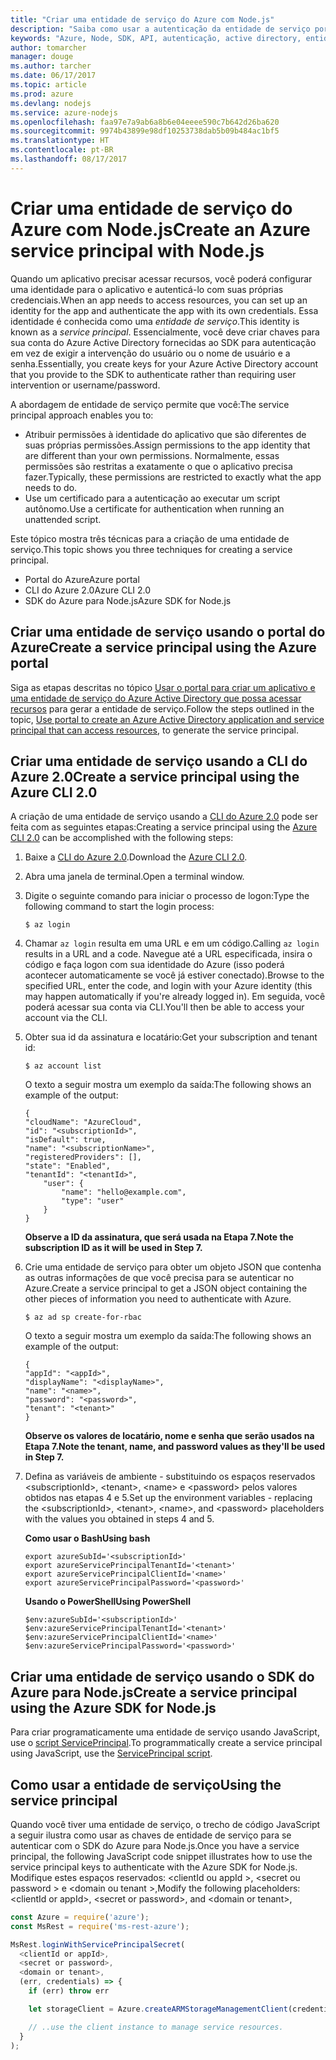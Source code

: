 ```yaml
---
title: "Criar uma entidade de serviço do Azure com Node.js"
description: "Saiba como usar a autenticação da entidade de serviço por meio do Node.js"
keywords: "Azure, Node, SDK, API, autenticação, active directory, entidade de serviço"
author: tomarcher
manager: douge
ms.author: tarcher
ms.date: 06/17/2017
ms.topic: article
ms.prod: azure
ms.devlang: nodejs
ms.service: azure-nodejs
ms.openlocfilehash: faa97e7a9ab6a8b6e04eeee590c7b642d26ba620
ms.sourcegitcommit: 9974b43899e98df10253738dab5b09b484ac1bf5
ms.translationtype: HT
ms.contentlocale: pt-BR
ms.lasthandoff: 08/17/2017
---
```

# <a name="create-an-azure-service-principal-with-nodejs"></a><span data-ttu-id="18648-104">Criar uma entidade de serviço do Azure com Node.js</span><span class="sxs-lookup"><span data-stu-id="18648-104">Create an Azure service principal with Node.js</span></span> 

<span data-ttu-id="18648-105">Quando um aplicativo precisar acessar recursos, você poderá configurar uma identidade para o aplicativo e autenticá-lo com suas próprias credenciais.</span><span class="sxs-lookup"><span data-stu-id="18648-105">When an app needs to access resources, you can set up an identity for the app and authenticate the app with its own credentials.</span></span> <span data-ttu-id="18648-106">Essa identidade é conhecida como uma *entidade de serviço*.</span><span class="sxs-lookup"><span data-stu-id="18648-106">This identity is known as a *service principal*.</span></span> <span data-ttu-id="18648-107">Essencialmente, você deve criar chaves para sua conta do Azure Active Directory fornecidas ao SDK para autenticação em vez de exigir a intervenção do usuário ou o nome de usuário e a senha.</span><span class="sxs-lookup"><span data-stu-id="18648-107">Essentially, you create keys for your Azure Active Directory account that you provide to the SDK to authenticate rather than requiring user intervention or username/password.</span></span>

<span data-ttu-id="18648-108">A abordagem de entidade de serviço permite que você:</span><span class="sxs-lookup"><span data-stu-id="18648-108">The service principal approach enables you to:</span></span>
- <span data-ttu-id="18648-109">Atribuir permissões à identidade do aplicativo que são diferentes de suas próprias permissões.</span><span class="sxs-lookup"><span data-stu-id="18648-109">Assign permissions to the app identity that are different than your own permissions.</span></span> <span data-ttu-id="18648-110">Normalmente, essas permissões são restritas a exatamente o que o aplicativo precisa fazer.</span><span class="sxs-lookup"><span data-stu-id="18648-110">Typically, these permissions are restricted to exactly what the app needs to do.</span></span>
- <span data-ttu-id="18648-111">Use um certificado para a autenticação ao executar um script autônomo.</span><span class="sxs-lookup"><span data-stu-id="18648-111">Use a certificate for authentication when running an unattended script.</span></span>

<span data-ttu-id="18648-112">Este tópico mostra três técnicas para a criação de uma entidade de serviço.</span><span class="sxs-lookup"><span data-stu-id="18648-112">This topic shows you three techniques for creating a service principal.</span></span>

- <span data-ttu-id="18648-113">Portal do Azure</span><span class="sxs-lookup"><span data-stu-id="18648-113">Azure portal</span></span>
- <span data-ttu-id="18648-114">CLI do Azure 2.0</span><span class="sxs-lookup"><span data-stu-id="18648-114">Azure CLI 2.0</span></span>
- <span data-ttu-id="18648-115">SDK do Azure para Node.js</span><span class="sxs-lookup"><span data-stu-id="18648-115">Azure SDK for Node.js</span></span>

## <a name="create-a-service-principal-using-the-azure-portal"></a><span data-ttu-id="18648-116">Criar uma entidade de serviço usando o portal do Azure</span><span class="sxs-lookup"><span data-stu-id="18648-116">Create a service principal using the Azure portal</span></span>

<span data-ttu-id="18648-117">Siga as etapas descritas no tópico [Usar o portal para criar um aplicativo e uma entidade de serviço do Azure Active Directory que possa acessar recursos](https://azure.microsoft.com/documentation/articles/resource-group-create-service-principal-portal/) para gerar a entidade de serviço.</span><span class="sxs-lookup"><span data-stu-id="18648-117">Follow the steps outlined in the topic, [Use portal to create an Azure Active Directory application and service principal that can access resources](https://azure.microsoft.com/documentation/articles/resource-group-create-service-principal-portal/), to generate the service principal.</span></span>

## <a name="create-a-service-principal-using-the-azure-cli-20"></a><span data-ttu-id="18648-118">Criar uma entidade de serviço usando a CLI do Azure 2.0</span><span class="sxs-lookup"><span data-stu-id="18648-118">Create a service principal using the Azure CLI 2.0</span></span>

<span data-ttu-id="18648-119">A criação de uma entidade de serviço usando a [CLI do Azure 2.0](https://docs.microsoft.com/cli/azure/install-az-cli2) pode ser feita com as seguintes etapas:</span><span class="sxs-lookup"><span data-stu-id="18648-119">Creating a service principal using the [Azure CLI 2.0](https://docs.microsoft.com/cli/azure/install-az-cli2) can be accomplished with the following steps:</span></span>

1. <span data-ttu-id="18648-120">Baixe a [CLI do Azure 2.0](https://docs.microsoft.com/cli/azure/install-az-cli2).</span><span class="sxs-lookup"><span data-stu-id="18648-120">Download the [Azure CLI 2.0](https://docs.microsoft.com/cli/azure/install-az-cli2).</span></span>

2. <span data-ttu-id="18648-121">Abra uma janela de terminal.</span><span class="sxs-lookup"><span data-stu-id="18648-121">Open a terminal window.</span></span>

3. <span data-ttu-id="18648-122">Digite o seguinte comando para iniciar o processo de logon:</span><span class="sxs-lookup"><span data-stu-id="18648-122">Type the following command to start the login process:</span></span>

    ```shell
    $ az login
    ```

4. <span data-ttu-id="18648-123">Chamar `az login` resulta em uma URL e em um código.</span><span class="sxs-lookup"><span data-stu-id="18648-123">Calling `az login` results in a URL and a code.</span></span> <span data-ttu-id="18648-124">Navegue até a URL especificada, insira o código e faça logon com sua identidade do Azure (isso poderá acontecer automaticamente se você já estiver conectado).</span><span class="sxs-lookup"><span data-stu-id="18648-124">Browse to the specified URL, enter the code, and login with your Azure identity (this may happen automatically if you're already logged in).</span></span> <span data-ttu-id="18648-125">Em seguida, você poderá acessar sua conta via CLI.</span><span class="sxs-lookup"><span data-stu-id="18648-125">You'll then be able to access your account via the CLI.</span></span>

5. <span data-ttu-id="18648-126">Obter sua id da assinatura e locatário:</span><span class="sxs-lookup"><span data-stu-id="18648-126">Get your subscription and tenant id:</span></span>

    ```shell
    $ az account list
    ```

    <span data-ttu-id="18648-127">O texto a seguir mostra um exemplo da saída:</span><span class="sxs-lookup"><span data-stu-id="18648-127">The following shows an example of the output:</span></span>

    ```shell
    {
    "cloudName": "AzureCloud",
    "id": "<subscriptionId>",
    "isDefault": true,
    "name": "<subscriptionName>",
    "registeredProviders": [],
    "state": "Enabled",
    "tenantId": "<tenantId>",
        "user": {
            "name": "hello@example.com",
            "type": "user"
        }
    }
    ```

    <span data-ttu-id="18648-128">**Observe a ID da assinatura, que será usada na Etapa 7.**</span><span class="sxs-lookup"><span data-stu-id="18648-128">**Note the subscription ID as it will be used in Step 7.**</span></span>

6. <span data-ttu-id="18648-129">Crie uma entidade de serviço para obter um objeto JSON que contenha as outras informações de que você precisa para se autenticar no Azure.</span><span class="sxs-lookup"><span data-stu-id="18648-129">Create a service principal to get a JSON object containing the other pieces of information you need to authenticate with Azure.</span></span>

    ```shell
    $ az ad sp create-for-rbac
    ```

    <span data-ttu-id="18648-130">O texto a seguir mostra um exemplo da saída:</span><span class="sxs-lookup"><span data-stu-id="18648-130">The following shows an example of the output:</span></span>

    ```shell
    {
    "appId": "<appId>",
    "displayName": "<displayName>",
    "name": "<name>",
    "password": "<password>",
    "tenant": "<tenant>"
    }
    ```

    <span data-ttu-id="18648-131">**Observe os valores de locatário, nome e senha que serão usados na Etapa 7.**</span><span class="sxs-lookup"><span data-stu-id="18648-131">**Note the tenant, name, and password values as they'll be used in Step 7.**</span></span>

7. <span data-ttu-id="18648-132">Defina as variáveis de ambiente - substituindo os espaços reservados &lt;subscriptionId>, &lt;tenant>, &lt;name> e &lt;password> pelos valores obtidos nas etapas 4 e 5.</span><span class="sxs-lookup"><span data-stu-id="18648-132">Set up the environment variables - replacing the &lt;subscriptionId>, &lt;tenant>, &lt;name>, and &lt;password> placeholders with the values you obtained in steps 4 and 5.</span></span> 

    <span data-ttu-id="18648-133">**Como usar o Bash**</span><span class="sxs-lookup"><span data-stu-id="18648-133">**Using bash**</span></span>

    ```shell
    export azureSubId='<subscriptionId>'
    export azureServicePrincipalTenantId='<tenant>'
    export azureServicePrincipalClientId='<name>'
    export azureServicePrincipalPassword='<password>'
    ```

    <span data-ttu-id="18648-134">**Usando o PowerShell**</span><span class="sxs-lookup"><span data-stu-id="18648-134">**Using PowerShell**</span></span>

    ```shell
    $env:azureSubId='<subscriptionId>'
    $env:azureServicePrincipalTenantId='<tenant>'
    $env:azureServicePrincipalClientId='<name>'
    $env:azureServicePrincipalPassword='<password>'
    ```

## <a name="create-a-service-principal-using-the-azure-sdk-for-nodejs"></a><span data-ttu-id="18648-135">Criar uma entidade de serviço usando o SDK do Azure para Node.js</span><span class="sxs-lookup"><span data-stu-id="18648-135">Create a service principal using the Azure SDK for Node.js</span></span>

<span data-ttu-id="18648-136">Para criar programaticamente uma entidade de serviço usando JavaScript, use o [script ServicePrincipal](https://github.com/Azure/azure-sdk-for-node/tree/master/Documentation/ServicePrincipal).</span><span class="sxs-lookup"><span data-stu-id="18648-136">To programmatically create a service principal using JavaScript, use the [ServicePrincipal script](https://github.com/Azure/azure-sdk-for-node/tree/master/Documentation/ServicePrincipal).</span></span>   

## <a name="using-the-service-principal"></a><span data-ttu-id="18648-137">Como usar a entidade de serviço</span><span class="sxs-lookup"><span data-stu-id="18648-137">Using the service principal</span></span>

<span data-ttu-id="18648-138">Quando você tiver uma entidade de serviço, o trecho de código JavaScript a seguir ilustra como usar as chaves de entidade de serviço para se autenticar com o SDK do Azure para Node.js.</span><span class="sxs-lookup"><span data-stu-id="18648-138">Once you have a service principal, the following JavaScript code snippet illustrates how to use the service principal keys to authenticate with the Azure SDK for Node.js.</span></span> <span data-ttu-id="18648-139">Modifique estes espaços reservados: &lt;clientId ou appId >, &lt;secret ou password > e &lt;domain ou tenant >,</span><span class="sxs-lookup"><span data-stu-id="18648-139">Modify the following placeholders: &lt;clientId or appId>, &lt;secret or password>, and &lt;domain or tenant>,</span></span>

```javascript
const Azure = require('azure');
const MsRest = require('ms-rest-azure');

MsRest.loginWithServicePrincipalSecret(
  <clientId or appId>,
  <secret or password>,
  <domain or tenant>,
  (err, credentials) => {
    if (err) throw err

    let storageClient = Azure.createARMStorageManagementClient(credentials, '<azure-subscription-id>');

    // ..use the client instance to manage service resources.
  }
);
```

